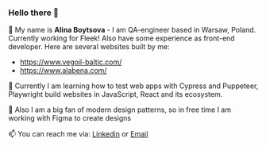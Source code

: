 ### Hello there 👋

👯 My name is **Alina Boytsova** - I am QA-engineer based in Warsaw, Poland. 
Currently working for Fleek! 
Also have some experience as front-end developer.
Here are several websites built by me:
- https://www.vegoil-baltic.com/
- https://www.alabena.com/

💬 Currently I am learning how to test web apps with Cypress and Puppeteer, Playwright build websites in JavaScript, React and its ecosystem.

🌱 Also I am a big fan of modern design patterns, so in free time I am working with Figma to create designs

📫 You can reach me via: [Linkedin](https://linkedin.com/in/alina-sytnik-5649851a2) or [Email](mailto:alinasytnik1999@gmail.com?subject=[GitHub])
